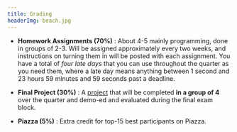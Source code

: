 ```yaml
---
title: Grading
headerImg: beach.jpg
---
```


- **Homework Assignments (70%)** : 
  About 4-5 mainly programming, done in groups of 2-3.
  Will be assigned approximately every two weeks, 
  and instructions on turning them in will be posted with 
  each assignment. You have a total of *four late days* 
  that you can use throughout the quarter as you need them,
  where a late day means anything between 1 second and 23 
  hours 59 minutes and 59 seconds past a deadline.

- **Final Project (30%)** : 
  A [project](project.html) that will be completed **in a group of 4** over 
  the quarter and demo-ed and evaluated during the final exam block.

<!--
- **Final Exam (30%)** :
   The final exam, to be done **alone** and held during the assigned final exam block.
 -->

- **Piazza (5%)** :
  Extra credit for top-15 best participants on Piazza.
